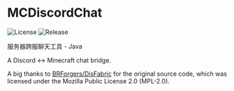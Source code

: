 # MCDiscordChat

![License](https://img.shields.io/github/license/xujiayao/MCDiscordChat)
![Release](https://img.shields.io/github/v/release/xujiayao/MCDiscordChat)

服务器跨服聊天工具 - Java

A Discord <-> Minecraft chat bridge.

A big thanks to [BRForgers/DisFabric](https://github.com/BRForgers/DisFabric) for the original source code, which was
licensed under the Mozilla Public License 2.0 (MPL-2.0).
